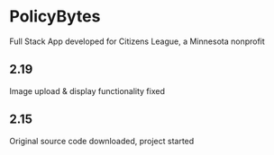 # PolicyBytes

Full Stack App developed for Citizens League, a Minnesota nonprofit


## 2.19
Image upload & display functionality fixed

## 2.15
Original source code downloaded, project started
